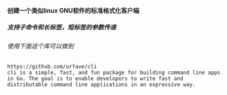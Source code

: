 #### 创建一个类似linux GNU软件的标准格式化客户端

##### 支持子命令和长标签，短标签的参数传递



###### 使用下面这个库可以做到
    https://github.com/urfave/cli
    cli is a simple, fast, and fun package for building command line apps in Go. The goal is to enable developers to write fast and distributable command line applications in an expressive way.
